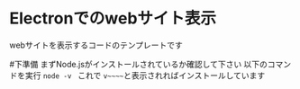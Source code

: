 # Electronでのwebサイト表示
webサイトを表示するコードのテンプレートです

#下準備
まずNode.jsがインストールされているか確認して下さい
以下のコマンドを実行
`node -v `
これで
`v~~~~`と表示されればインストールしています

